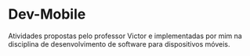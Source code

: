 # Dev-Mobile
Atividades propostas pelo professor Victor e implementadas por mim na disciplina de desenvolvimento de software para dispositivos móveis.
